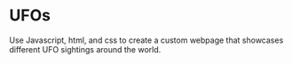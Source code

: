 # UFOs
Use Javascript, html, and css to create a custom webpage that showcases different UFO sightings around the world.
